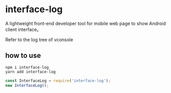 # interface-log
A lightweight front-end developer tool for mobile web page to show Android client interface。

Refer to the log tree of vconsole

## how to use 
```shell
npm i interface-log
yarn add interface-log
```
```javascript
const InterfaceLog = require('interface-log');
new InterfaceLog();

```